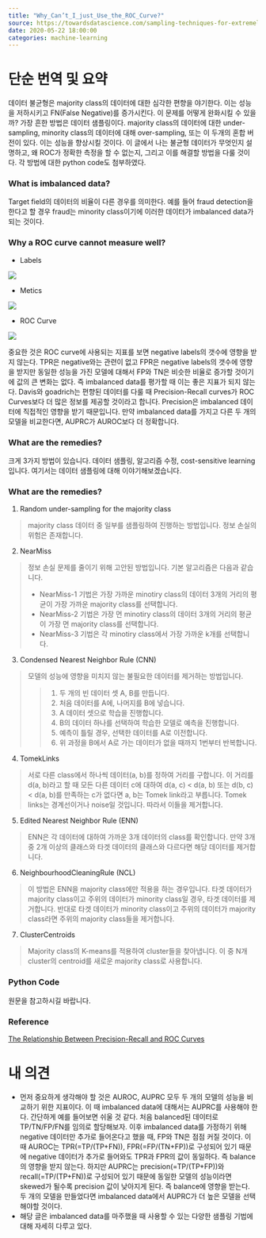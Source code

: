```yaml
---
title: "Why_Can’t_I_just_Use_the_ROC_Curve?"
source: https://towardsdatascience.com/sampling-techniques-for-extremely-imbalanced-data-281cc01da0a8
date: 2020-05-22 18:00:00
categories: machine-learning
---
```

<h1>단순 번역 및 요약</h1>
데이터 불균형은 majority class의 데이터에 대한 심각한 편향을 야기한다. 이는 성능을 저하시키고 FN(False Negative)를 증가시킨다. 이 문제를 어떻게 완화시킬 수 있을까? 가장 흔한 방법은 데이터 샘플링이다. majority class의 데이터에 대한 under-sampling, minority class의 데이터에 대해 over-sampling, 또는 이 두개의 혼합 버전이 있다. 이는 성능을 향상시킬 것이다. 이 글에서 나는 불균형 데이터가 무엇인지 설명하고, 왜 ROC가 정확한 측정을 할 수 없는지, 그리고 이를 해결할 방법을 다룰 것이다. 각 방법에 대한 python code도 첨부하였다.

<h3>What is imbalanced data?</h3>
Target field의 데이터의 비율이 다른 경우를 의미한다. 예를 들어 fraud detection을 한다고 할 경우 fraud는 minority class이기에 이러한 데이터가 imbalanced data가 되는 것이다.

<h3>Why a ROC curve cannot measure well?</h3>

* Labels

![](../../figs/05_machine-learning/2020-05-22-01_Why_Can’t_I_just_Use_the_ROC_Curve/fig1.png)

* Metics

![](../../figs/05_machine-learning/2020-05-22-01_Why_Can’t_I_just_Use_the_ROC_Curve/fig2.png)

* ROC Curve

![](../../figs/05_machine-learning/2020-05-22-01_Why_Can’t_I_just_Use_the_ROC_Curve/fig3.png)

중요한 것은 ROC curve에 사용되는 지표를 보면 negative labels의 갯수에 영향을 받지 않는다. TPR은 negative와는 관련이 없고 FPR은 negative labels의 갯수에 영향을 받지만 동일한 성능을 가진 모델에 대해서 FP와 TN은 비슷한 비율로 증가할 것이기에 값의 큰 변화는 없다. 즉 imbalanced data를 평가할 때 이는 좋은 지표가 되지 않는다. Davis와 goadrich는 편향된 데이터를 다룰 때 Precision-Recall curves가 ROC Curves보다 더 많은 정보를 제공할 것이라고 합니다. Precision은 imbalanced 데이터에 직접적인 영향을 받기 때문입니다. 만약 imbalanced data를 가지고 다른 두 개의 모델을 비교한다면, AUPRC가 AUROC보다 더 정확합니다.

<h3>What are the remedies?</h3>
크게 3가지 방법이 있습니다. 데이터 샘플링, 알고리즘 수정, cost-sensitive learning입니다. 여기서는 데이터 샘플링에 대해 이야기해보겠습니다.

<h3>What are the remedies?</h3>

1. Random under-sampling for the majority class
> majority class 데이터 중 일부를 샘플링하여 진행하는 방법입니다. 정보 손실의 위험은 존재합니다.

2. NearMiss
> 정보 손실 문제를 줄이기 위해 고안된 방법입니다. 기본 알고리즘은 다음과 같습니다.
> * NearMiss-1 기법은 가장 가까운 minotiry class의 데이터 3개의 거리의 평균이 가장 가까운 majority class를 선택합니다.
> * NearMiss-2 기법은 가장 먼 minotiry class의 데이터 3개의 거리의 평균이 가장 먼 majority class를 선택합니다.
> * NearMiss-3 기법은 각 minotiry class에서 가장 가까운 k개를 선택합니다.

3. Condensed Nearest Neighbor Rule (CNN)
> 모델의 성능에 영향을 미치지 않는 불필요한 데이터를 제거하는 방법입니다.
>> 1. 두 개의 빈 데이터 셋 A, B를 만듭니다.
>> 2. 처음 데이터를 A에, 나머지를 B에 넣습니다.
>> 3. A 데이터 셋으로 학습을 진행합니다.
>> 4. B의 데이터 하나를 선택하여 학습한 모델로 예측을 진행합니다.
>> 5. 예측이 틀릴 경우, 선택한 데이터를 A로 이전합니다.
>> 6. 위 과정을 B에서 A로 가는 데이터가 없을 때까지 1번부터 반복합니다.

4. TomekLinks
> 서로 다른 class에서 하나씩 데이터(a, b)를 정하여 거리를 구합니다. 이 거리를 d(a, b)라고 할 때 모든 다른 데이터 c에 대하여 d(a, c) < d(a, b) 또는 d(b, c) < d(a, b)를 만족하는 c가 없다면 a, b는 Tomek link라고 부릅니다. Tomek links는 경계선이거나 noise일 것입니다. 따라서 이들을 제거합니다.

5. Edited Nearest Neighbor Rule (ENN)
> ENN은 각 데이터에 대하여 가까운 3개 데이터의 class를 확인합니다. 만약 3개 중 2개 이상의 클래스와 타겟 데이터의 클래스와 다르다면 해당 데이터를 제거합니다.

6. NeighbourhoodCleaningRule (NCL)
> 이 방법은 ENN을 majority class에만 적용을 하는 경우입니다. 타겟 데이터가 majority class이고 주위의 데이터가 minority class일 경우, 타겟 데이터를 제거합니다. 반대로 타겟 데이터가 minority class이고 주위의 데이터가 majority class라면 주위의 majority class들을 제거합니다.

7. ClusterCentroids
> Majority class의 K-means를 적용하여 cluster들을 찾아냅니다. 이 중 N개 cluster의 centroid를 새로운 majority class로 사용합니다.

<h3>Python Code</h3>
원문을 참고하시길 바랍니다.

<h3>Reference</h3>

[The Relationship Between Precision-Recall and ROC Curves](https://ftp.cs.wisc.edu/machine-learning/shavlik-group/davis.icml06.pdf)

<h1>내 의견</h1>

* 먼저 중요하게 생각해야 할 것은 AUROC, AUPRC 모두 두 개의 모델의 성능을 비교하기 위한 지표이다. 이 때 imbalanced data에 대해서는 AUPRC를 사용해야 한다. 간단하게 예를 들어보면 쉬울 것 같다. 처음 balanced된 데이터로 TP/TN/FP/FN를 임의로 할당해보자. 이후 imbalanced data를 가정하기 위해 negative 데이터만 추가로 들어온다고 했을 때, FP와 TN은 점점 커질 것이다. 이 때 AUROC는 TPR(=TP/(TP+FN)), FPR(=FP/(TN+FP))로 구성되어 있기 때문에 negative 데이터가 추가로 들어와도 TPR과 FPR의 값이 동일하다. 즉 balance의 영향을 받지 않는다. 하지만 AUPRC는 precision(=TP/(TP+FP))와 recall(=TP/(TP+FN))로 구성되어 있기 때문에 동일한 모델의 성능이라면 skewed가 될수록 precision 값이 낮아지게 된다. 즉 balance에 영향을 받는다. 두 개의 모델을 만들었다면 imbalanced data에서 AUPRC가 더 높은 모델을 선택해야할 것이다.
* 해당 글은 imbalanced data를 마주했을 때 사용할 수 있는 다양한 샘플링 기법에 대해 자세히 다루고 있다.
